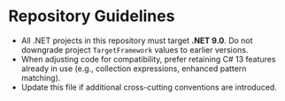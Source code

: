 # Repository Guidelines

- All .NET projects in this repository must target **.NET 9.0**. Do not downgrade project `TargetFramework` values to earlier versions.
- When adjusting code for compatibility, prefer retaining C# 13 features already in use (e.g., collection expressions, enhanced pattern matching).
- Update this file if additional cross-cutting conventions are introduced.
